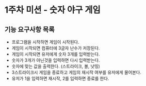 # 1주차 미션 - 숫자 야구 게임

## 기능 요구사항 목록

* 프로그램을 시작하면 게임이 시작된다.
* 게임이 시작되면 컴퓨터에 3글자 난수가 저장된다.
* 게임이 시작되면 유저에게 숫자 3개를 입력받는다.
* 숫자가 3개가 아닌것을 입력하면 다시 입력받는다.
* 숫자에 맞는 값을 출력한다. (스트라이크, 볼, 낫띵)
* 3스트라이크시 게임을 종료하고 게임의 재시작 여부를 유저에게 물어본다.
* 유저가 1을 입력하면 재시작, 2를 입력하면 종료를 한다.